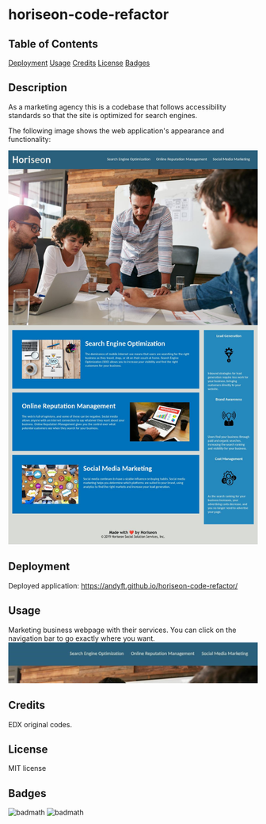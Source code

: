 # horiseon-code-refactor

## Table of Contents

[Deployment](#deployment)
[Usage](#usage)
[Credits](#credits)
[License](#license)
[Badges](#badges)

## Description

As a marketing agency this is a codebase that follows accessibility standards so that the site is optimized for search engines.

The following image shows the web application's appearance and functionality:

![The Horiseon webpage includes a navigation bar, a header image, and cards with text and images at the bottom of the page.](https://github.com/AndyFt/horiseon-code-refactor/blob/main/assets/images/andyft-github-io-horiseon-code-refactor-.jpg)

## Deployment

Deployed application: https://andyft.github.io/horiseon-code-refactor/

## Usage

Marketing business webpage with their services. You can click on the navigation bar to go exactly where you want. ![navigation bar](https://github.com/AndyFt/horiseon-code-refactor/blob/main/assets/images/navigation-bar.jpg)

## Credits

EDX original codes.

## License

MIT license

## Badges
![badmath](https://img.shields.io/badge/HTML-63.3-blue)
![badmath](https://img.shields.io/badge/CSS-36.7-orange)